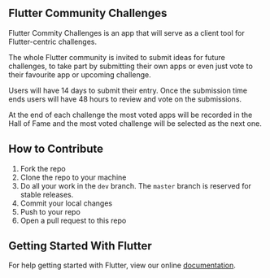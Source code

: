 ## Flutter Community Challenges

Flutter Commity Challenges is an app that will serve as a client tool for Flutter-centric
challenges.

The whole Flutter community is invited to submit ideas for
future challenges, to take part by submitting their own apps or
even just vote to their favourite app or upcoming challenge.

Users will have 14 days to submit their entry. Once the submission time ends users will have 48 hours to review and vote on the submissions.

At the end of each challenge the most voted apps will be recorded in
the Hall of Fame and the most voted challenge will be selected as the
next one.

## How to Contribute
1. Fork the repo
2. Clone the repo to your machine
3. Do all your work in the `dev` branch. The `master` branch is reserved for stable releases.
4. Commit your local changes
5. Push to your repo
5. Open a pull request to this repo

## Getting Started With Flutter

For help getting started with Flutter, view our online
[documentation](https://flutter.io/).
